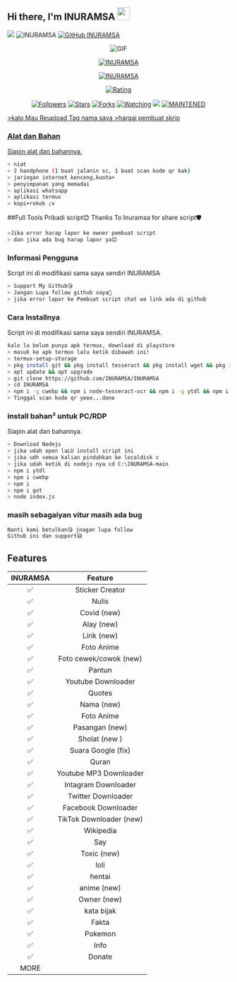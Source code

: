 ## Hi there, I'm INURAMSA <img src="https://github.com/TheDudeThatCode/TheDudeThatCode/blob/master/Assets/Hi.gif" width="29px">
![](https://visitor-badge.glitch.me/badge?page_id=INURAMSA)
![INURAMSA](https://komarev.com/ghpvc/?username=INURAMSA&label=Views&color=blue&style=plastic)
[![GitHub INURAMSA](https://img.shields.io/github/followers/INURAMSA?label=follow&style=social)](https://github.com/INURAMSA)
<p align="center">
<img align="center" fit="fill" alt="GIF" src="https://media.giphy.com/media/836HiJc7pgzy8iNXCn/giphy.gif" />
</p>
<p align="center">
<a href="#"><img title="INURAMSA" src="https://img.shields.io/badge/INURAMSA-green?colorA=%23ff0000&colorB=%23017e40&style=for-the-badge"></a>
</p>
<p align="center">
<a href="https://github.com/INURAMSA"><img title="INURAMSA" src="https://img.shields.io/badge/AUTHOR-INURAMSA ID-orange.svg?style=for-the-badge&logo=github"></a>
</p>
<p align="center">
<a href="https://www.codefactor.io/repository/github/INURAMSA/INURAMSA"><img title="Rating" src="https://www.codefactor.io/repository/github/INURAMSA/INURAMSA/badge/master"></a>
</p>
<p align="center">
<a href="https://github.com/INURAMSA/INURAMSA/followers"><img title="Followers" src="https://img.shields.io/github/followers/INURAMSA?style=social&logo=appveyor"></a>
<a href="https://github.com/INURAMSA/INURAMSA/stargazers/"><img title="Stars" src="https://img.shields.io/github/stars/INURAMSA/INURAMSA?style=social&logo=appveyor"></a>
<a href="https://github.com/INURAMSA/INURAMSA/network/members"><img title="Forks" src="http://img.shields.io/github/forks/INURAMSA/INURAMSA?style=social&logo=appveyor"></a>
<a href="https://github.com/INURAMSA/INURAMSA/watchers"><img title="Watching" src="https://img.shields.io/github/watchers/INURAMSA/INURAMSA?style=social&logo=appveyor"></a>
<a href="https://hits.seeyoufarm.com"><img src="https://hits.seeyoufarm.com/api/count/incr/badge.svg?url=https%3A%2F%2Fgithub.com%2FINURAMSA%2FINURAMSA&count_bg=%2379C83D&title_bg=%23555555&icon=&icon_color=%23E7E7E7&title=Support&edge_flat=false"/></a>
<a href="#"><img title="MAINTENED" src="https://img.shields.io/badge/MAINTENED-YES-blue.svg"</a>
</p>
 
</details>
>kalo Mau Reupload Tag nama saya
>hargai pembuat skrip





### Alat dan Bahan
Siapin alat dan bahannya.
```bash
> niat
> 2 handphone (1 buat jalanin sc, 1 buat scan kode qr kak)
> jaringan internet kenceng,kuota+
> penyimpanan yang memadai
> aplikasi whatsapp
> aplikasi termux
> kopi+rokok ;v
```

##Full Tools Pribadi script😊
Thanks To Inuramsa for share script🛡
```bash
>Jika error harap lapor ke owner pembuat script
> dan jika ada bug harap lapor ya😊
```


### Informasi Pengguna
Script ini di modifikasi sama saya sendiri INURAMSA
```bash
> Support My Github😘
> Jangan Lupa follow github saya🤗
> jika error lapor ke Pembuat script chat wa link ada di github 
```
### Cara Installnya
Script ini di modifikasi sama saya sendiri INURAMSA.
```bash
kalo lu belum punya apk termux, download di playstore
> masuk ke apk termux lalu ketik dibawah ini!
> termux-setup-storage
> pkg install git && pkg install tesseract && pkg install wget && pkg install ffmpeg && pkg install nodejs
> apt update && apt upgrade
> git clone https://github.com/INURAMSA/INURAMSA
> cd INURAMSA
> npm i -g cwebp && npm i node-tesseract-ocr && npm i -g ytdl && npm i  && npm i got && node index js
> Tinggal scan kode qr yeee...done
```
### install bahan² untuk PC/RDP
Siapin alat dan bahannya.
```bash
> Download Nodejs
> jika udah open laLU install script ini
> jika udh semua kalian pindahkan ke localdisk c
> jika udah ketik di nodejs nya cd C:\INURAMSA-main
> npm i ytdl
> npm i cwebp
> npm i
> npm i got
> node index.js
```
### masih sebagaiyan vitur masih ada bug
```php
Nanti kami betulkan😘 jnagan lupa follow
Github ini dan support😅
```
## Features

| INURAMSA      |                   Feature        |
 :-----------: | :------------------------------: |
|       ✅       | Sticker Creator                  |
|       ✅       | Nulis                            |
|       ✅       | Covid (new)                      |
|       ✅       | Alay (new)                       |
|       ✅       | Lirik (new)                      |
|       ✅       | Foto Anime                       |
|       ✅       | Foto cewek/cowok (new)           |
|       ✅       | Pantun                           |
|       ✅       | Youtube Downloader               |
|       ✅       | Quotes                           |
|       ✅       | Nama (new)                       |
|       ✅       | Foto Anime                       |
|       ✅       | Pasangan (new)                   |
|       ✅       | Sholat (new )                    |
|       ✅       | Suara Google (fix)               |
|       ✅       | Quran                            |
|       ✅       | Youtube MP3 Downloader           |
|       ✅       | Intagram Downloader              |
|       ✅       | Twitter Downloader               |
|       ✅       | Facebook Downloader              |
|       ✅       | TikTok Downloader  (new)         |
|       ✅       | Wikipedia                        |
|       ✅       | Say                              |
|       ✅       | Toxic (new)                      |
|       ✅       | loli                             |
|       ✅       | hentai                           |
|       ✅       | anime (new)                      |
|       ✅       | Owner (new)                      |
|       ✅       | kata bijak                       |
|       ✅       | Fakta                            |
|       ✅       | Pokemon                          |
|       ✅       | Info                             |
|       ✅       | Donate                           |
|                   MORE                           |
